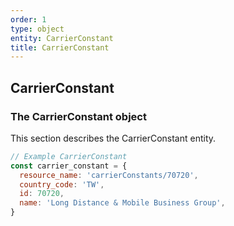 ```yaml
---
order: 1
type: object
entity: CarrierConstant
title: CarrierConstant
---
```


## CarrierConstant

### The CarrierConstant object

This section describes the CarrierConstant entity.

```javascript
// Example CarrierConstant
const carrier_constant = {
  resource_name: 'carrierConstants/70720',
  country_code: 'TW',
  id: 70720,
  name: 'Long Distance & Mobile Business Group',
}
```
